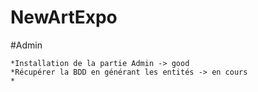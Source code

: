NewArtExpo
=================================================================================

#Admin 

	*Installation de la partie Admin -> good
	*Récupérer la BDD en générant les entités -> en cours
	*